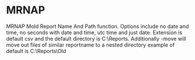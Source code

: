 # MRNAP
MRNAP Mold Report Name And Path function.
Options include no date and time, no seconds with date and time, utc time and just date. Extension is default csv and the default directory is C:\Reports. Additionally -move will move out files of similar reportname to a nested directory example of default is C:\Reports\Old
